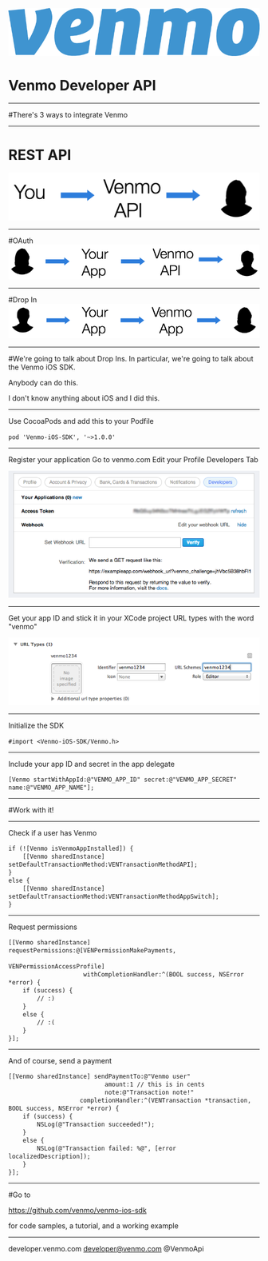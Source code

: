![inline](../assets/venmologoblue.png)

# Venmo Developer API

---

#There's 3 ways to integrate Venmo

---

# REST API
![inline](../assets/restapi.png)

---

#OAuth
![inline](../assets/oauth.png)

---

#Drop In
![inline](../assets/dropin.png)

---

#We're going to talk about Drop Ins.
In particular, we're going to talk about the Venmo iOS SDK.

Anybody can do this.

I don't know anything about iOS and I did this.

---

Use CocoaPods and add this to your Podfile

`pod 'Venmo-iOS-SDK', '~>1.0.0'`

---

Register your application
Go to venmo.com
Edit your Profile
Developers Tab

![inline](../assets/developertab.png)

---

Get your app ID and stick it in your XCode project URL types with the word "venmo"

![inline](../assets/xcodeurltypes.png)

---

Initialize the SDK

`#import <Venmo-iOS-SDK/Venmo.h>`

---

Include your app ID and secret in the app delegate

```objc
[Venmo startWithAppId:@"VENMO_APP_ID" secret:@"VENMO_APP_SECRET" name:@"VENMO_APP_NAME"];
```

---

#Work with it!

---

Check if a user has Venmo

```objc
if (![Venmo isVenmoAppInstalled]) {
    [[Venmo sharedInstance] setDefaultTransactionMethod:VENTransactionMethodAPI];
}
else {
    [[Venmo sharedInstance] setDefaultTransactionMethod:VENTransactionMethodAppSwitch];
}
```

---

Request permissions

```objc
[[Venmo sharedInstance] requestPermissions:@[VENPermissionMakePayments,
                                             VENPermissionAccessProfile]
                     withCompletionHandler:^(BOOL success, NSError *error) {
    if (success) {
        // :)
    }
    else {
        // :(
    }
}];
```

---

And of course, send a payment

```objc
[[Venmo sharedInstance] sendPaymentTo:@"Venmo user"
                           amount:1 // this is in cents
                           note:@"Transaction note!"
                    completionHandler:^(VENTransaction *transaction, BOOL success, NSError *error) {
    if (success) {
        NSLog(@"Transaction succeeded!");
    }
    else {
        NSLog(@"Transaction failed: %@", [error localizedDescription]);
    }
}];
```

---

#Go to

https://github.com/venmo/venmo-ios-sdk

for code samples, a tutorial, and a working example

---

developer.venmo.com
developer@venmo.com
@VenmoApi 
